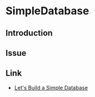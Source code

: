 # SimpleDatabase

## Introduction

## Issue

## Link
* [Let's Build a Simple Database](https://cstack.github.io/db_tutorial/)